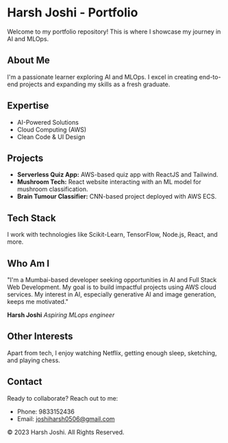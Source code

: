 # Harsh Joshi - Portfolio

Welcome to my portfolio repository! This is where I showcase my journey in AI and MLOps.

## About Me

I'm a passionate learner exploring AI and MLOps. I excel in creating end-to-end projects and expanding my skills as a fresh graduate.

## Expertise

- AI-Powered Solutions
- Cloud Computing (AWS)
- Clean Code & UI Design

## Projects

- **Serverless Quiz App:** AWS-based quiz app with ReactJS and Tailwind.
- **Mushroom Tech:** React website interacting with an ML model for mushroom classification.
- **Brain Tumour Classifier:** CNN-based project deployed with AWS ECS.

## Tech Stack

I work with technologies like Scikit-Learn, TensorFlow, Node.js, React, and more.

## Who Am I

"I'm a Mumbai-based developer seeking opportunities in AI and Full Stack Web Development. My goal is to build impactful projects using AWS cloud services. My interest in AI, especially generative AI and image generation, keeps me motivated."

**Harsh Joshi**
*Aspiring MLops engineer*

## Other Interests

Apart from tech, I enjoy watching Netflix, getting enough sleep, sketching, and playing chess.

## Contact

Ready to collaborate? Reach out to me:
- Phone: 9833152436
- Email: joshiharsh0506@gmail.com

© 2023 Harsh Joshi. All Rights Reserved.
